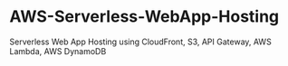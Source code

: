 # AWS-Serverless-WebApp-Hosting
Serverless Web App Hosting using CloudFront, S3, API Gateway, AWS Lambda, AWS DynamoDB
